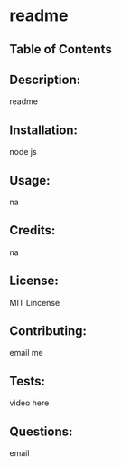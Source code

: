 
  
  # readme

  ## Table of Contents

  ## Description:
  readme

  ## Installation:
  node js

  ## Usage:
  na

  ## Credits:
  na

  ## License:
  MIT Lincense

  ## Contributing:
  email me

  ## Tests:
  video here

  ## Questions:
  email

